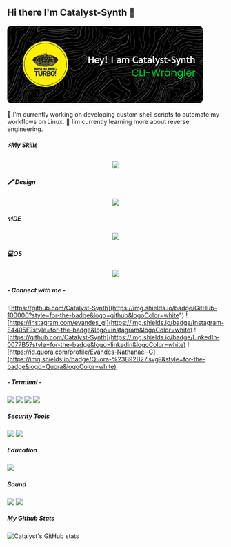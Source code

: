 ## Hi there I'm Catalyst-Synth 👋
![Catalyst-Synth](img/github-header-image.png)
<!--
**Catalyst-Synth/Catalyst-Synth** is a ✨ _special_ ✨ repository because its `README.md` (this file) appears on your GitHub profile.

Here are some ideas to get you started:

- 🔭 I’m currently working on ...
- 🌱 I’m currently learning ...
- 👯 I’m looking to collaborate on ...
- 🤔 I’m looking for help with ...
- 💬 Ask me about ...
- 📫 How to reach me: ...
- 😄 Pronouns: ...
- ⚡ Fun fact: ...
-->
🔭 I’m currently working on developing custom shell scripts to automate my workflows on Linux.
🌱 I’m currently learning more about reverse engineering.


##### ⚡My Skills
<p align="center">
  <a href="https://skillicons.dev">
    <img src="https://skillicons.dev/icons?i=cpp,css,py,html,java,js,mysql,replit,flutter,flask,octave" />
  </a>
</p>

##### 🖍 Design
<p align="center">
  <a href="https://skillicons.dev">
    <img src="https://skillicons.dev/icons?i=figma,blender,pr" />
  </a>
</p>

##### 💡IDE
<p align="center">
  <a href="https://skillicons.dev">
    <img src="https://skillicons.dev/icons?i=arduino,vscode,eclipse" />
  </a>
</p>

##### 💻OS
<p align="center">
  <a href="https://skillicons.dev">
    <img src="https://skillicons.dev/icons?i=kali,debian,windows" />
  </a>
</p>

##### - Connect with me -
![https://github.com/Catalyst-Synth](https://img.shields.io/badge/GitHub-100000?style=for-the-badge&logo=github&logoColor=white") ![https://instagram.com/evandes_gi](https://img.shields.io/badge/Instagram-E4405F?style=for-the-badge&logo=instagram&logoColor=white) ![https://github.com/Catalyst-Synth](https://img.shields.io/badge/LinkedIn-0077B5?style=for-the-badge&logo=linkedin&logoColor=white) ![https://id.quora.com/profile/Evandes-Nathanael-G](https://img.shields.io/badge/Quora-%23B92B27.svg?&style=for-the-badge&logo=Quora&logoColor=white)

##### - Terminal -
<img src="https://img.shields.io/badge/GIT-E44C30?style=for-the-badge&logo=git&logoColor=white" >
<img src="https://img.shields.io/badge/powershell-5391FE?style=for-the-badge&logo=powershell&logoColor=white" />
<img src="https://img.shields.io/badge/windows%20terminal-4D4D4D?style=for-the-badge&logo=windows%20terminal&logoColor=white" />
<img src="https://img.shields.io/badge/Zsh-F15A24?style=for-the-badge&logo=Zsh&logoColor=white" >

##### Security Tools
<img src="https://img.shields.io/badge/Wireshark-1679A7?style=for-the-badge&logo=Wireshark&logoColor=white" />
<img src="https://img.shields.io/badge/metasploit-2596CD?style=for-the-badge&logo=metasploit&logoColor=white" />

##### Education
<img src="https://img.shields.io/badge/Credly-FF6B00?style=for-the-badge&logo=credly&logoColor=white" />

##### Sound 
<img src="https://img.shields.io/badge/Audacity-0000CC?style=for-the-badge&logo=audacity&logoColor=white" />
<img src="https://img.shields.io/badge/Spotify-1ED760?&style=for-the-badge&logo=spotify&logoColor=white" />

##### My Github Stats
![Catalyst's GitHub stats](https://github-readme-stats.vercel.app/api?username=catalyst-synth&show_icons=true&theme=one_dark_pro)